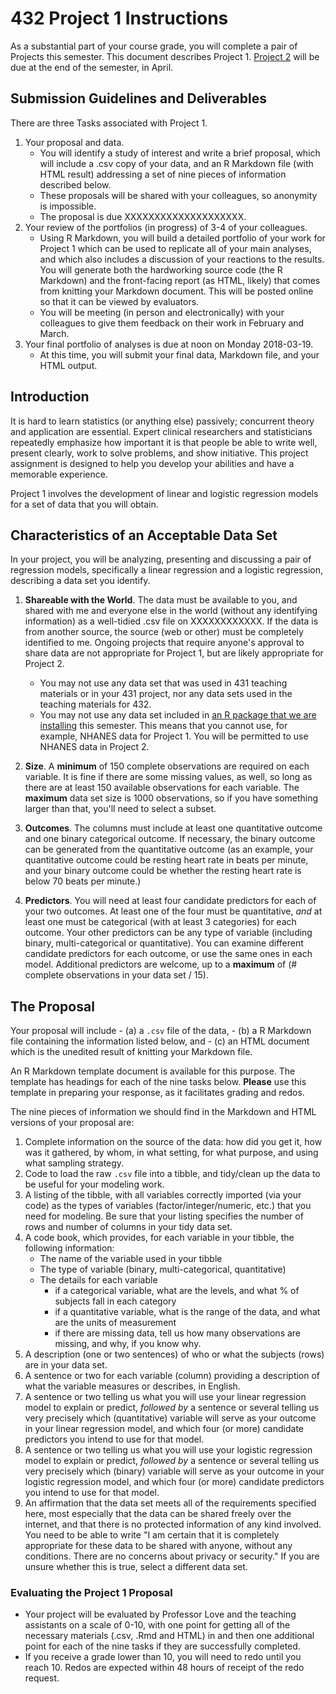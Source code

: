 # 432 Project 1 Instructions

As a substantial part of your course grade, you will complete a pair of Projects this semester. This document describes Project 1. [Project 2](https://github.com/THOMASELOVE/432-2018/tree/master/projects/project2) will be due at the end of the semester, in April.

## Submission Guidelines and Deliverables

There are three Tasks associated with Project 1.

1. Your proposal and data.
    - You will identify a study of interest and write a brief proposal, which will include a .csv copy of your data, and an R Markdown file (with HTML result) addressing a set of nine pieces of information described below.
    - These proposals will be shared with your colleagues, so anonymity is impossible.
    - The proposal is due XXXXXXXXXXXXXXXXXXXX.
2. Your review of the portfolios (in progress) of 3-4 of your colleagues.
    - Using R Markdown, you will build a detailed portfolio of your work for Project 1 which can be used to replicate all of your main analyses, and which also includes a discussion of your reactions to the results. You will generate both the hardworking source code (the R Markdown) and the front-facing report (as HTML, likely) that comes from knitting your Markdown document. This will be posted online so that it can be viewed by evaluators.
    - You will be meeting (in person and electronically) with your colleagues to give them feedback on their work in February and March.
3. Your final portfolio of analyses is due at noon on Monday 2018-03-19. 
    - At this time, you will submit your final data, Markdown file, and your HTML output.

## Introduction

It is hard to learn statistics (or anything else) passively; concurrent theory and application are essential. Expert clinical researchers and statisticians repeatedly emphasize how important it is that people be able to write well, present clearly, work to solve problems, and show initiative. This project assignment is designed to help you develop your abilities and have a memorable experience. 

Project 1 involves the development of linear and logistic regression models for a set of data that you will obtain.

## Characteristics of an Acceptable Data Set

In your project, you will be analyzing, presenting and discussing a pair of regression models, specifically a linear regression and a logistic regression, describing a data set you identify. 

1. **Shareable with the World**. The data must be available to you, and shared with me and everyone else in the world (without any identifying information) as a well-tidied .csv file on XXXXXXXXXXXX. If the data is from another source, the source (web or other) must be completely identified to me. Ongoing projects that require anyone's approval to share data are not appropriate for Project 1, but are likely appropriate for Project 2. 
    - You may not use any data set that was used in 431 teaching materials or in your 431 project, nor any data sets used in the teaching materials for 432.
    - You may not use any data set included in [an R package that we are installing](https://github.com/THOMASELOVE/432-2018/blob/master/data-and-code/PACKAGES.MD) this semester. This means that you cannot use, for example, NHANES data for Project 1. You will be permitted to use NHANES data in Project 2.

2. **Size**. A **minimum** of 150 complete observations are required on each variable. It is fine if there are some missing values, as well, so long as there are at least 150 available observations for each variable. The **maximum** data set size is 1000 observations, so if you have something larger than that, you'll need to select a subset.

3. **Outcomes**. The columns must include at least one quantitative outcome and one binary categorical outcome. If necessary, the binary outcome can be generated from the quantitative outcome (as an example, your quantitative outcome could be resting heart rate in beats per minute, and your binary outcome could be whether the resting heart rate is below 70 beats per minute.)

4. **Predictors**. You will need at least four candidate predictors for each of your two outcomes. At least one of the four must be quantitative, *and* at least one must be categorical (with at least 3 categories) for each outcome. Your other predictors can be any type of variable (including binary, multi-categorical or quantitative). You can examine different candidate predictors for each outcome, or use the same ones in each model. Additional predictors are welcome, up to a **maximum** of (# complete observations in your data set / 15).

## The Proposal

Your proposal will include 
    - (a) a `.csv` file of the data, 
    - (b) a R Markdown file containing the information listed below, and 
    - (c) an HTML document which is the unedited result of knitting your Markdown file.

An R Markdown template document is available for this purpose. The template has headings for each of the nine tasks below. **Please** use this template in preparing your response, as it facilitates grading and redos.

The nine pieces of information we should find in the Markdown and HTML versions of your proposal are:

1. Complete information on the source of the data: how did you get it, how was it gathered, by whom, in what setting, for what purpose, and using what sampling strategy.
2. Code to load the raw `.csv` file into a tibble, and tidy/clean up the data to be useful for your modeling work. 
3. A listing of the tibble, with all variables correctly imported (via your code) as the types of variables (factor/integer/numeric, etc.) that you need for modeling. Be sure that your listing specifies the number of rows and number of columns in your tidy data set.
4. A code book, which provides, for each variable in your tibble, the following information:
    + The name of the variable used in your tibble
    + The type of variable (binary, multi-categorical, quantitative)
    + The details for each variable 
        * if a categorical variable, what are the levels, and what % of subjects fall in each category
        * if a quantitative variable, what is the range of the data, and what are the units of measurement
        * if there are missing data, tell us how many observations are missing, and why, if you know why.
5. A description (one or two sentences) of who or what the subjects (rows) are in your data set.
6. A sentence or two for each variable (column) providing a description of what the variable measures or describes, in English.
7. A sentence or two telling us what you will use your linear regression model to explain or predict, *followed by* a sentence or several telling us very precisely which (quantitative) variable will serve as your outcome in your linear regression model, and which four (or more) candidate predictors you intend to use for that model.
8. A sentence or two telling us what you will use your logistic regression model to explain or predict, *followed by* a sentence or several telling us very precisely which (binary) variable will serve as your outcome in your logistic regression model, and which four (or more) candidate predictors you intend to use for that model.
9. An affirmation that the data set meets all of the requirements specified here, most especially that the data can be shared freely over the internet, and that there is no protected information of any kind involved. You need to be able to write "I am certain that it is completely appropriate for these data to be shared with anyone, without any conditions. There are no concerns about privacy or security." If you are unsure whether this is true, select a different data set.

### Evaluating the Project 1 Proposal

- Your project will be evaluated by Professor Love and the teaching assistants on a scale of 0-10, with one point for getting all of the necessary materials (.csv, .Rmd and HTML) in and then one additional point for each of the nine tasks if they are successfully completed. 
- If you receive a grade lower than 10, you will need to redo until you reach 10. Redos are expected within 48 hours of receipt of the redo request.
